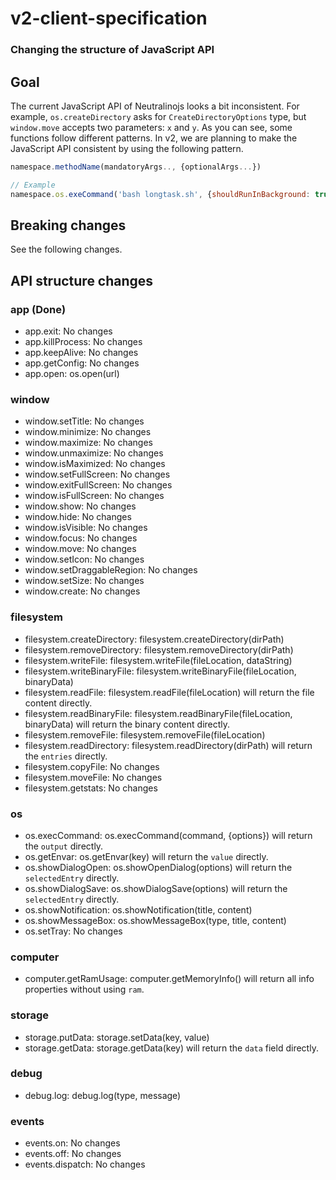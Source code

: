 # v2-client-specification
### Changing the structure of JavaScript API

## Goal

The current JavaScript API of Neutralinojs looks a bit inconsistent. For example, `os.createDirectory` asks for `CreateDirectoryOptions` type, but `window.move` accepts two parameters: `x` and `y`. As you can see, some functions follow different patterns. In v2, we are planning to make the JavaScript API consistent by using the following pattern.

```js
namespace.methodName(mandatoryArgs.., {optionalArgs...})

// Example
namespace.os.exeCommand('bash longtask.sh', {shouldRunInBackground: true});

```

## Breaking changes

See the following changes.


## API structure changes

### app (Done)

- app.exit: No changes
- app.killProcess: No changes
- app.keepAlive: No changes
- app.getConfig: No changes
- app.open: os.open(url)

### window

- window.setTitle: No changes
- window.minimize: No changes
- window.maximize: No changes
- window.unmaximize: No changes
- window.isMaximized: No changes
- window.setFullScreen: No changes
- window.exitFullScreen: No changes
- window.isFullScreen: No changes
- window.show: No changes
- window.hide: No changes
- window.isVisible: No changes
- window.focus: No changes
- window.move: No changes
- window.setIcon: No changes
- window.setDraggableRegion: No changes
- window.setSize: No changes
- window.create: No changes

### filesystem

- filesystem.createDirectory: filesystem.createDirectory(dirPath)
- filesystem.removeDirectory: filesystem.removeDirectory(dirPath)
- filesystem.writeFile: filesystem.writeFile(fileLocation, dataString)
- filesystem.writeBinaryFile: filesystem.writeBinaryFile(fileLocation, binaryData)
- filesystem.readFile: filesystem.readFile(fileLocation) will return the file content directly.
- filesystem.readBinaryFile: filesystem.readBinaryFile(fileLocation, binaryData) will return the binary content directly.
- filesystem.removeFile: filesystem.removeFile(fileLocation)
- filesystem.readDirectory: filesystem.readDirectory(dirPath) will return the `entries` directly.
- filesystem.copyFile: No changes
- filesystem.moveFile: No changes
- filesystem.getstats: No changes

### os

- os.execCommand: os.execCommand(command, {options}) will return the `output` directly.
- os.getEnvar: os.getEnvar(key) will return the `value` directly.
- os.showDialogOpen: os.showOpenDialog(options) will return the `selectedEntry` directly.
- os.showDialogSave: os.showDialogSave(options) will return the `selectedEntry` directly.
- os.showNotification: os.showNotification(title, content)
- os.showMessageBox: os.showMessageBox(type, title, content)
- os.setTray: No changes

### computer

- computer.getRamUsage: computer.getMemoryInfo() will return all info properties without using `ram`.

### storage

- storage.putData: storage.setData(key, value)
- storage.getData: storage.getData(key) will return the `data` field directly.

### debug

- debug.log: debug.log(type, message)

### events

- events.on: No changes
- events.off: No changes
- events.dispatch: No changes
